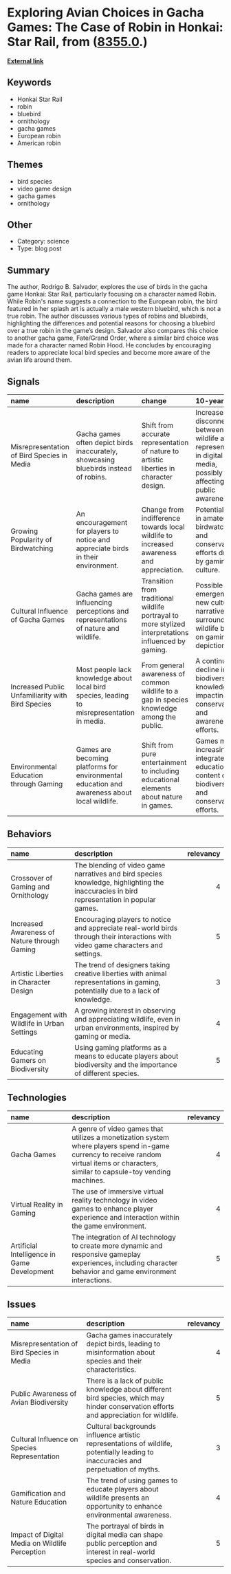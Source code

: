 # __Exploring Avian Choices in Gacha Games: The Case of Robin in Honkai: Star Rail__, from ([8355.0](https://kghosh.substack.com/p/8355.0).)

__[External link](https://jgeekstudies.org/2024/07/08/whats-the-deal-with-the-blue-robins-in-gacha-games/)__



## Keywords

* Honkai Star Rail
* robin
* bluebird
* ornithology
* gacha games
* European robin
* American robin

## Themes

* bird species
* video game design
* gacha games
* ornithology

## Other

* Category: science
* Type: blog post

## Summary

The author, Rodrigo B. Salvador, explores the use of birds in the gacha game Honkai: Star Rail, particularly focusing on a character named Robin. While Robin's name suggests a connection to the European robin, the bird featured in her splash art is actually a male western bluebird, which is not a true robin. The author discusses various types of robins and bluebirds, highlighting the differences and potential reasons for choosing a bluebird over a true robin in the game’s design. Salvador also compares this choice to another gacha game, Fate/Grand Order, where a similar bird choice was made for a character named Robin Hood. He concludes by encouraging readers to appreciate local bird species and become more aware of the avian life around them.

## Signals

| name                                             | description                                                                                  | change                                                                                                | 10-year                                                                                                                  | driving-force                                                                                 |   relevancy |
|:-------------------------------------------------|:---------------------------------------------------------------------------------------------|:------------------------------------------------------------------------------------------------------|:-------------------------------------------------------------------------------------------------------------------------|:----------------------------------------------------------------------------------------------|------------:|
| Misrepresentation of Bird Species in Media       | Gacha games often depict birds inaccurately, showcasing bluebirds instead of robins.         | Shift from accurate representation of nature to artistic liberties in character design.               | Increased disconnect between real wildlife and its representation in digital media, possibly affecting public awareness. | A trend towards aesthetic choices over factual accuracy in game design.                       |           4 |
| Growing Popularity of Birdwatching               | An encouragement for players to notice and appreciate birds in their environment.            | Change from indifference towards local wildlife to increased awareness and appreciation.              | Potential rise in amateur birdwatching and conservation efforts driven by gaming culture.                                | A desire to connect with nature and foster environmental stewardship among gamers.            |           3 |
| Cultural Influence of Gacha Games                | Gacha games are influencing perceptions and representations of nature and wildlife.          | Transition from traditional wildlife portrayal to more stylized interpretations influenced by gaming. | Possible emergence of new cultural narratives surrounding wildlife based on gaming depictions.                           | The expanding reach of gacha games and their impact on popular culture.                       |           4 |
| Increased Public Unfamiliarity with Bird Species | Most people lack knowledge about local bird species, leading to misrepresentation in media.  | From general awareness of common wildlife to a gap in species knowledge among the public.             | A continued decline in biodiversity knowledge, impacting conservation and awareness efforts.                             | Urbanization and increased screen time leading to disconnection from nature.                  |           5 |
| Environmental Education through Gaming           | Games are becoming platforms for environmental education and awareness about local wildlife. | Shift from pure entertainment to including educational elements about nature in games.                | Games may increasingly integrate educational content on biodiversity and conservation efforts.                           | A growing recognition of the potential for gaming to influence public knowledge and behavior. |           4 |

## Behaviors

| name                                         | description                                                                                                                              |   relevancy |
|:---------------------------------------------|:-----------------------------------------------------------------------------------------------------------------------------------------|------------:|
| Crossover of Gaming and Ornithology          | The blending of video game narratives and bird species knowledge, highlighting the inaccuracies in bird representation in popular games. |           4 |
| Increased Awareness of Nature through Gaming | Encouraging players to notice and appreciate real-world birds through their interactions with video game characters and settings.        |           5 |
| Artistic Liberties in Character Design       | The trend of designers taking creative liberties with animal representations in gaming, potentially due to a lack of knowledge.          |           3 |
| Engagement with Wildlife in Urban Settings   | A growing interest in observing and appreciating wildlife, even in urban environments, inspired by gaming or media.                      |           4 |
| Educating Gamers on Biodiversity             | Using gaming platforms as a means to educate players about biodiversity and the importance of different species.                         |           5 |

## Technologies

| name                                        | description                                                                                                                                                                             |   relevancy |
|:--------------------------------------------|:----------------------------------------------------------------------------------------------------------------------------------------------------------------------------------------|------------:|
| Gacha Games                                 | A genre of video games that utilizes a monetization system where players spend in-game currency to receive random virtual items or characters, similar to capsule-toy vending machines. |           4 |
| Virtual Reality in Gaming                   | The use of immersive virtual reality technology in video games to enhance player experience and interaction within the game environment.                                                |           4 |
| Artificial Intelligence in Game Development | The integration of AI technology to create more dynamic and responsive gameplay experiences, including character behavior and game environment interactions.                            |           5 |

## Issues

| name                                           | description                                                                                                                            |   relevancy |
|:-----------------------------------------------|:---------------------------------------------------------------------------------------------------------------------------------------|------------:|
| Misrepresentation of Bird Species in Media     | Gacha games inaccurately depict birds, leading to misinformation about species and their characteristics.                              |           4 |
| Public Awareness of Avian Biodiversity         | There is a lack of public knowledge about different bird species, which may hinder conservation efforts and appreciation for wildlife. |           5 |
| Cultural Influence on Species Representation   | Cultural backgrounds influence artistic representations of wildlife, potentially leading to inaccuracies and perpetuation of myths.    |           3 |
| Gamification and Nature Education              | The trend of using games to educate players about wildlife presents an opportunity to enhance environmental awareness.                 |           4 |
| Impact of Digital Media on Wildlife Perception | The portrayal of birds in digital media can shape public perception and interest in real-world species and conservation.               |           5 |